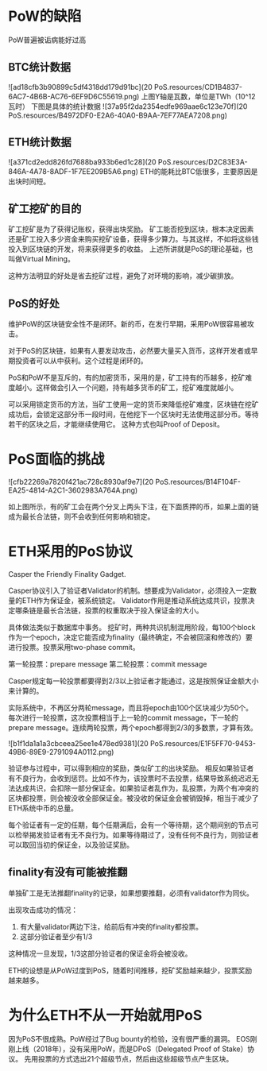 # PoW的缺陷

PoW普遍被诟病能好过高

## BTC统计数据

![ad18cfb3b90899c5df4318dd179d91bc](20 PoS.resources/CD1B4837-6AC7-4B6B-AC76-6EF9D6C55619.png)
上图Y轴是瓦数，单位是TWh（10^12瓦时）
下图是具体的统计数据
![37a95f2da2354edfe969aae6c123e70f](20 PoS.resources/B4972DF0-E2A6-40A0-B9AA-7EF77AEA7208.png)

## ETH统计数据
![a371cd2edd826fd7688ba933b6ed1c28](20 PoS.resources/D2C83E3A-846A-4A78-8ADF-1F7EE209B5A6.png)
ETH的能耗比BTC低很多，主要原因是出块时间短。

## 矿工挖矿的目的

矿工挖矿是为了获得记账权，获得出块奖励。
矿工能否挖到区块，根本决定因素还是矿工投入多少资金来购买挖矿设备，获得多少算力。与其这样，不如将这些钱投入到区块链的开发，将来获得更多的收益。
上述所讲就是PoS的理论基础，也叫做Virtual Mining。

这种方法明显的好处是省去挖矿过程，避免了对环境的影响，减少碳排放。

## PoS的好处
维护PoW的区块链安全性不是闭环。新的币，在发行早期，采用PoW很容易被攻击。

对于PoS的区块链，如果有人要发动攻击，必然要大量买入货币，这样开发者或早期投资者可以从中获利。这个过程是闭环的。

PoS和PoW不是互斥的，有的加密货币，采用的是，矿工持有的币越多，挖矿难度越小。这样做会引入一个问题，持有越多货币的矿工，挖矿难度就越小。

可以采用锁定货币的方法，当矿工使用一定的货币来降低挖矿难度，区块链在挖矿成功后，会锁定这部分币一段时间，在他挖下一个区块时无法使用这部分币。等待若干的区块之后，才能继续使用它。
这种方式也叫Proof of Deposit。

# PoS面临的挑战

![cfb22269a7820f421ac728c8930af9e7](20 PoS.resources/B14F104F-EA25-4814-A2C1-3602983A764A.png)

如上图所示，有的矿工会在两个分叉上两头下注，在下面质押的币，如果上面的链成为最长合法链，则不会收到任何影响和锁定。

# ETH采用的PoS协议

Casper the Friendly Finality Gadget.

Casper协议引入了验证者Validator的机制。想要成为Validator，必须投入一定数量的ETH作为保证金，被系统锁定。
Validator作用是推动系统达成共识，投票决定哪条链是最长合法链，投票的权重取决于投入保证金的大小。

具体做法类似于数据库中事务。
挖矿时，两种共识机制混用阶段，每100个block作为一个epoch，决定它能否成为finality（最终确定，不会被回滚和修改的）要进行投票。投票采用two-phase commit。

第一轮投票：prepare message
第二轮投票：commit message

Casper规定每一轮投票都要得到2/3以上验证者才能通过，这是按照保证金额大小来计算的。

实际系统中，不再区分两轮message，而且将epoch由100个区块减少为50个。每次进行一轮投票，这次投票相当于上一轮的commit message，下一轮的prepare message。连续两轮投票，两个epoch都得到2/3的多数票，才算有效。

![b1f1da1a1a3cbceea25ee1e478ed9381](20 PoS.resources/E1F5FF70-9453-49B6-89E9-2791094A0112.png)

验证参与过程中，可以得到相应的奖励，类似矿工的出块奖励。
相反如果验证者有不良行为，会收到惩罚。比如不作为，该投票时不去投票，结果导致系统迟迟无法达成共识，会扣除一部分保证金。如果验证者乱作为，乱投票，为两个有冲突的区块都投票，则会被没收全部保证金。被没收的保证金会被销毁掉，相当于减少了ETH系统中币的总量。

每个验证者有一定的任期，每个任期满后，会有一个等待期，这个期间别的节点可以检举揭发验证者有无不良行为。如果等待期过了，没有任何不良行为，则验证者可以取回当初的保证金，以及验证奖励。

## finality有没有可能被推翻

单独矿工是无法推翻finality的记录，如果想要推翻，必须有validator作为同伙。

出现攻击成功的情况：
1. 有大量validator两边下注，给前后有冲突的finality都投票。
2. 这部分验证者至少有1/3

这种情况一旦发现，1/3这部分验证者的保证金将会被没收。

ETH的设想是从PoW过度到PoS，随着时间推移，挖矿奖励越来越少，投票奖励越来越多。

# 为什么ETH不从一开始就用PoS

因为PoS不很成熟。PoW经过了Bug bounty的检验，没有很严重的漏洞。
EOS刚刚上线（2018年），没有采用PoW，而是DPoS（Delegated Proof of Stake）协议。
先用投票的方式选出21个超级节点，然后由这些超级节点产生区块。